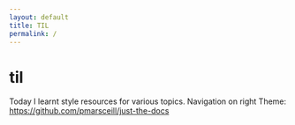 ```yaml
---
layout: default
title: TIL
permalink: /
---
```


# til


Today I learnt style resources for various topics. 
Navigation on right
Theme: https://github.com/pmarsceill/just-the-docs


